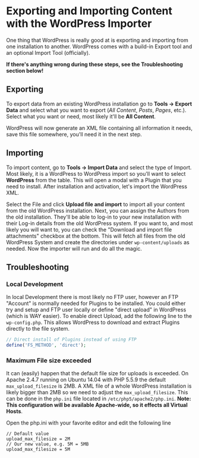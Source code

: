 # Exporting and Importing Content with the WordPress Importer

One thing that WordPress is really good at is exporting and importing from one installation to
another. WordPress comes with a build-in Export tool and an optional Import Tool (officially). 

**If there's anything wrong during these steps, see the Troubleshooting section below!**

## Exporting
To export data from an existing WordPress installation go to **Tools -> Export Data** and select
what you want to export (*All Content*, *Posts*, *Pages*, etc.). Select what you want or need, most
likely it'll be **All Content**. 

WordPress will now generate an XML file containing all information it needs, save this file
somewhere, you'll need it in the next step.

## Importing
To import content, go to **Tools -> Import Data** and select the type of Import. Most likely, it is
a WordPress to WordPress import so you'll want to select **WordPress** from the table. This will
open a modal with a Plugin that you need to install. After installation and activation, let's import
the WordPress XML.

Select the File and click **Upload file and import** to import all your content from the old WordPress
installation. Next, you can assign the Authors from the old installation. They'll be able to log-in
to your new installation with their Log-in details from the old WordPress system. If you want to,
and most likely you will want to, you can check the "Download and import file attachments" checkbox
at the bottom. This will fetch all files from the old WordPress System and create the directories
under `wp-content/uploads` as needed. Now the importer will run and do all the magic.

## Troubleshooting

### Local Development
In local Development there is most likely no FTP user, however an FTP "Account" is normally needed
for Plugins to be installed. You could either try and setup and FTP user locally or define "direct
  upload" in WordPress (which is WAY easier). To enable direct Upload, add the following line to the
`wp-config.php`. This allows WordPress to download and extract Plugins directly to the file system.

```php 
// Direct install of Plugins instead of using FTP
define('FS_METHOD', 'direct');
```

### Maximum File size exceeded
It can (easily) happen that the default file size for uploads is exceeded. On Apache 2.4.7 running
on Ubuntu 14.04 with PHP 5.5.9 the default `max_upload_filesize` is 2MB. A XML file of a whole
WordPress installation is likely bigger than 2MB so we need to adjust the `max_upload_filesize`.
This can be done in the `php.ini` file located in `/etc/php5/apache2/php.ini`. 
**Note: This configuration will be available Apache-wide, so it effects all Virtual Hosts**.

Open the php.ini with your favorite editor and edit the following line
```
// Default value
upload_max_filesize = 2M
// Our new value, e.g. 5M = 5MB
upload_max_filesize = 5M
```
